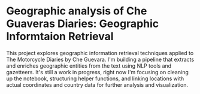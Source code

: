 # Geographic analysis of Che Guaveras Diaries: Geographic Informtaion Retrieval 
This project explores geographic information retrieval techniques applied to The Motorcycle Diaries by Che Guevara. I'm building a pipeline that extracts and enriches geographic entities from the text using NLP tools and gazetteers. 
It's still a work in progress, right now I'm focusing on cleaning up the notebook, structuring helper functions, and linking locations with actual coordinates and country data for further analysis and visualization. 
